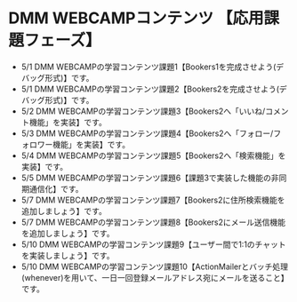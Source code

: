 # DMM WEBCAMPコンテンツ 【応用課題フェーズ】
- 5/1 DMM WEBCAMPの学習コンテンツ課題1【Bookers1を完成させよう(デバッグ形式)】です。
- 5/1 DMM WEBCAMPの学習コンテンツ課題2【Bookers2を完成させよう(デバッグ形式)】です。
- 5/2 DMM WEBCAMPの学習コンテンツ課題3【Bookers2へ「いいね/コメント機能」を実装】です。
- 5/3 DMM WEBCAMPの学習コンテンツ課題4【Bookers2へ「フォロー/フォロワー機能」を実装】です。
- 5/4 DMM WEBCAMPの学習コンテンツ課題5【Bookers2へ「検索機能」を実装】です。
- 5/5 DMM WEBCAMPの学習コンテンツ課題6【課題3で実装した機能の非同期通信化】です。
- 5/7 DMM WEBCAMPの学習コンテンツ課題7【Bookers2に住所検索機能を追加しましょう】です。
- 5/7 DMM WEBCAMPの学習コンテンツ課題8【Bookers2にメール送信機能を追加しましょう】です。
- 5/10 DMM WEBCAMPの学習コンテンツ課題9【ユーザー間で1:1のチャットを実装しましょう】です。
- 5/10 DMM WEBCAMPの学習コンテンツ課題10【ActionMailerとバッチ処理(whenever)を用いて、一日一回登録メールアドレス宛にメールを送ること】です。
